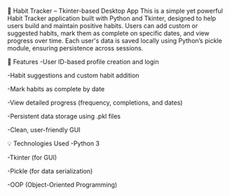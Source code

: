 🧠 Habit Tracker – Tkinter-based Desktop App
This is a simple yet powerful Habit Tracker application built with Python and Tkinter, designed to help users build and maintain positive habits. Users can add custom or suggested habits, mark them as complete on specific dates, and view progress over time. Each user's data is saved locally using Python’s pickle module, ensuring persistence across sessions.

🔑 Features
-User ID-based profile creation and login

-Habit suggestions and custom habit addition

-Mark habits as complete by date

-View detailed progress (frequency, completions, and dates)

-Persistent data storage using .pkl files

-Clean, user-friendly GUI

💡 Technologies Used
-Python 3

-Tkinter (for GUI)

-Pickle (for data serialization)

-OOP (Object-Oriented Programming)
